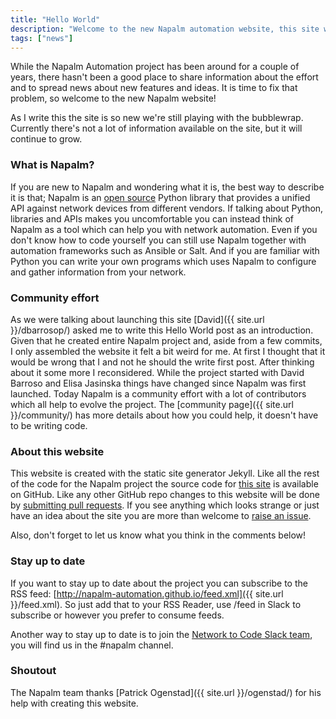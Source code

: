 ```yaml
---
title: "Hello World"
description: "Welcome to the new Napalm automation website, this site will be the base of all the information around the project."
tags: ["news"]
---
```

While the Napalm Automation project has been around for a couple of years, there hasn't been a good place to share information about the effort and to spread news about new features and ideas. It is time to fix that problem, so welcome to the new Napalm website!

As I write this the site is so new we're still playing with the bubblewrap. Currently there's not a lot of information available on the site, but it will continue to grow.
<!--more-->

### What is Napalm?
If you are new to Napalm and wondering what it is, the best way to describe it is that; Napalm is an [open source](https://github.com/napalm-automation/napalm) Python library that provides a unified API against network devices from different vendors. If talking about Python, libraries and APIs makes you uncomfortable you can instead think of Napalm as a tool which can help you with network automation. Even if you don't know how to code yourself you can still use Napalm together with automation frameworks such as Ansible or Salt. And if you are familiar with Python you can write your own programs which uses Napalm to configure and gather information from your network.

### Community effort
As we were talking about launching this site [David]({{ site.url }}/dbarrosop/) asked me to write this Hello World post as an introduction. Given that he created entire Napalm project and, aside from a few commits, I only assembled the website it felt a bit weird for me. At first I thought that it would be wrong that I and not he should the write first post. After thinking about it some more I reconsidered. While the project started with David Barroso and Elisa Jasinska things have changed since Napalm was first launched. Today Napalm is a community effort with a lot of contributors which all help to evolve the project. The [community page]({{ site.url }}/community/) has more details about how you could help, it doesn't have to be writing code.

### About this website
This website is created with the static site generator Jekyll. Like all the rest of the code for the Napalm project the source code for [this site](https://github.com/napalm-automation/napalm-automation.github.io) is available on GitHub. Like any other GitHub repo changes to this website will be done by [submitting pull requests](https://github.com/napalm-automation/napalm-automation.github.io/pulls). If you see anything which looks strange or just have an idea about the site you are more than welcome to [raise an issue](https://github.com/napalm-automation/napalm-automation.github.io/issues).

Also, don't forget to let us know what you think in the comments below!

### Stay up to date
If you want to stay up to date about the project you can subscribe to the RSS feed: [http://napalm-automation.github.io/feed.xml]({{ site.url }}/feed.xml). So just add that to your RSS Reader, use /feed in Slack to subscribe or however you prefer to consume feeds.

Another way to stay up to date is to join the [Network to Code Slack team](https://networktocode.herokuapp.com/), you will find us in the #napalm channel.

### Shoutout
The Napalm team thanks [Patrick Ogenstad]({{ site.url }}/ogenstad/) for his help with creating this website.

